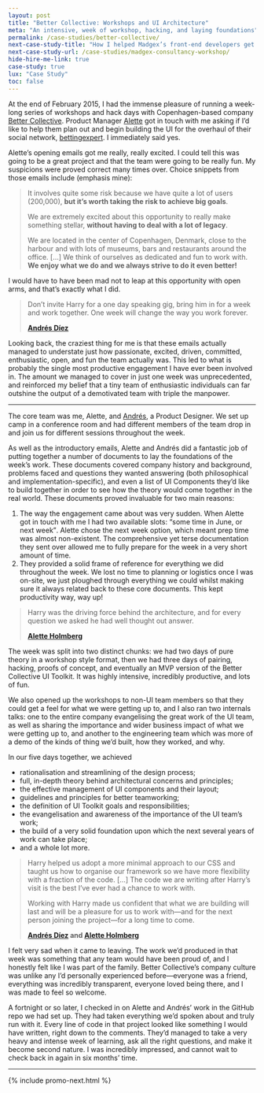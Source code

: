 ```yaml
---
layout: post
title: "Better Collective: Workshops and UI Architecture"
meta: "An intensive, week of workshop, hacking, and laying foundations"
permalink: /case-studies/better-collective/
next-case-study-title: "How I helped Madgex’s front-end developers get a handle on their UI."
next-case-study-url: /case-studies/madgex-consultancy-workshop/
hide-hire-me-link: true
case-study: true
lux: "Case Study"
toc: false
---
```


At the end of February 2015, I had the immense pleasure of running a week-long
series of workshops and hack days with Copenhagen-based company [Better
Collective](http://bettercollective.com/). Product Manager
[Alette](https://twitter.com/thealette) got in touch with me asking if I’d like
to help them plan out and begin building the UI for the overhaul of their social
network, [bettingexpert](http://www.bettingexpert.com/). I immediately said
yes.

Alette’s opening emails got me really, really excited. I could tell this was
going to be a great project and that the team were going to be really fun. My
suspicions were proved correct many times over. Choice snippets from those
emails include (emphasis mine):

> It involves quite some risk because we have quite a lot of users (200,000),
> **but it’s worth taking the risk to achieve big goals**.
>
> We are extremely excited about this opportunity to really make something
> stellar, **without having to deal with a lot of legacy**.
>
> We are located in the center of Copenhagen, Denmark, close to the harbour and
> with lots of museums, bars and restaurants around the office. […] We think of
> ourselves as dedicated and fun to work with. **We enjoy what we do and we
> always strive to do it even better!**

I would have to have been mad not to leap at this opportunity with open arms,
and that’s exactly what I did.

<blockquote class="pull-quote  pull-quote--context-alt">
  <p>Don’t invite Harry for a one day speaking gig, bring him in for a week and
  work together. One week will change the way you work forever.</p>
  <b class="pull-quote__source">
    <a href="https://twitter.com/allthosehumans">Andrés Díez</a>
  </b>
</blockquote>

Looking back, the craziest thing for me is that these emails actually managed to
understate just how passionate, excited, driven, committed, enthusiastic, open,
and fun the team actually was. This led to what is probably the single most
productive engagement I have ever been involved in. The amount we managed to
cover in just one week was unprecedented, and reinforced my belief that a tiny
team of enthusiastic individuals can far outshine the output of a demotivated
team with triple the manpower.

---

The core team was me, Alette, and [Andrés](https://twitter.com/allthosehumans),
a Product Designer. We set up camp in a conference room and had different
members of the team drop in and join us for different sessions throughout the
week.

As well as the introductory emails, Alette and Andrés did a fantastic job of
putting together a number of documents to lay the foundations of the week’s
work. These documents covered company history and background, problems faced and
questions they wanted answering (both philosophical and
implementation-specific), and even a list of UI Components they’d like to build
together in order to see how the theory would come together in the real world.
These documents proved invaluable for two main reasons:

1. The way the engagement came about was very sudden. When Alette got in touch
   with me I had two available slots: <q>some time in June, or next week</q>.
   Alette chose the next week option, which meant prep time was almost
   non-existent.  The comprehensive yet terse documentation they sent over
   allowed me to fully prepare for the week in a very short amount of time.
2. They provided a solid frame of reference for everything we did throughout the
   week. We lost no time to planning or logistics once I was on-site, we just
   ploughed through everything we could whilst making sure it always related
   back to these core documents. This kept productivity way, way up!

<blockquote class="pull-quote  pull-quote--context">
  <p>Harry was the driving force behind the architecture, and for every question
  we asked he had well thought out answer.</p>
  <b class="pull-quote__source">
    <a href="https://twitter.com/thealette">Alette Holmberg</a>
  </b>
</blockquote>

The week was split into two distinct chunks: we had two days of pure theory in a
workshop style format, then we had three days of pairing, hacking, proofs of
concept, and eventually an MVP version of the Better Collective UI Toolkit. It
was highly intensive, incredibly productive, and lots of fun.

We also opened up the workshops to non-UI team members so that they could get a
feel for what we were getting up to, and I also ran two internals talks: one to
the entire company evangelising the great work of the UI team, as well as
sharing the importance and wider business impact of what we were getting up to,
and another to the engineering team which was more of a demo of the kinds of
thing we’d built, how they worked, and why.

In our five days together, we achieved

* rationalisation and streamlining of the design process;
* full, in-depth theory behind architectural concerns and principles;
* the effective management of UI components and their layout;
* guidelines and principles for better teamworking;
* the definition of UI Toolkit goals and responsibilities;
* the evangelisation and awareness of the importance of the UI team’s work;
* the build of a very solid foundation upon which the next several years of work
  can take place;
* and a whole lot more.

<blockquote class="pull-quote">
  <p>Harry helped us adopt a more minimal approach to our CSS and taught us how
  to organise our framework so we have more flexibility with a fraction of the
  code. […] The code we are writing after Harry’s visit is the best I’ve ever
  had a chance to work with.</p>
  <p>Working with Harry made us confident that what we are building will last
  and will be a pleasure for us to work with—and for the next person joining the
  project—for a long time to come.</p>
  <b class="pull-quote__source">
    <a href="https://twitter.com/allthosehumans">Andrés Díez</a> and
    <a href="https://twitter.com/thealette">Alette Holmberg</a>
  </b>
</blockquote>

I felt very sad when it came to leaving. The work we’d produced in that week was
something that any team would have been proud of, and I honestly felt like I was
part of the family. Better Collective’s company culture was unlike any I’d
personally experienced before—everyone was a friend, everything was incredibly
transparent, everyone loved being there, and I was made to feel so welcome.

A fortnight or so later, I checked in on Alette and Andrés’ work in the GitHub
repo we had set up. They had taken everything we’d spoken about and truly run
with it. Every line of code in that project looked like something I would have
written, right down to the comments. They’d managed to take a very heavy and
intense week of learning, ask all the right questions, and make it become second
nature. I was incredibly impressed, and cannot wait to check back in again in
six months’ time.

---

{% include promo-next.html %}
